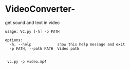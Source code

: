 # VideoConverter-
get sound and text in video



```
usage: VC.py [-h] -p PATH

options:
  -h, --help            show this help message and exit
  -p PATH, --path PATH  Video path
 
```

```
 vc.py -p video.mp4
 
```
